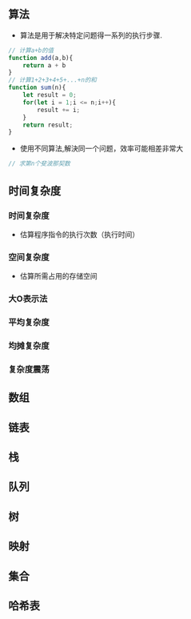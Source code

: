 <!-- https://www.cnblogs.com/mjios/ -->
## 算法
- 算法是用于解决特定问题得一系列的执行步骤.
```javascript
// 计算a+b的值
function add(a,b){
    return a + b
}
// 计算1+2+3+4+5+...+n的和
function sum(n){
    let result = 0;
    for(let i = 1;i <= n;i++){
        result += i;
    }
    return result;
}
```
- 使用不同算法,解決同一个问题，效率可能相差非常大
```javascript
// 求第n个斐波那契数

```

## 时间复杂度
### 时间复杂度
- 估算程序指令的执行次数（执行时间）
### 空间复杂度
- 估算所需占用的存储空间
### 大O表示法
### 平均复杂度
### 均摊复杂度
### 复杂度震荡

## 数组

## 链表

## 栈

## 队列

## 树

## 映射

## 集合

## 哈希表
